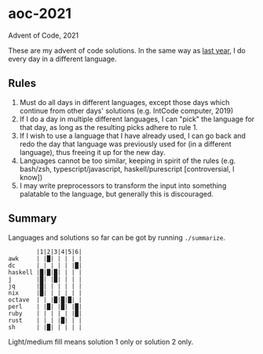 # aoc-2021
Advent of Code, 2021

These are my advent of code solutions.
In the same way as [last year](https://github.com/dylan-thinnes/aoc-2020), I do every day in a different language.

## Rules

1. Must do all days in different languages, except those days which continue
   from other days' solutions (e.g. IntCode computer, 2019)
2. If I do a day in multiple different languages, I can "pick" the language for
   that day, as long as the resulting picks adhere to rule 1.
3. If I wish to use a language that I have already used, I can go back and redo
   the day that language was previously used for (in a different language),
   thus freeing it up for the new day.
4. Languages cannot be too similar, keeping in spirit of the rules (e.g.
   bash/zsh, typescript/javascript, haskell/purescript [controversial, I know])
5. I may write preprocessors to transform the input into something palatable to
   the language, but generally this is discouraged.

## Summary

Languages and solutions so far can be got by running `./summarize`.

```
        |1|2|3|4|5|6|
awk     | |█| | | | |
dc      | | | | | |█|
haskell |█|█|█| | | |
j       |█| |█| | | |
jq      |█| | | | | |
nix     |█| | | | | |
octave  | | |█|█|█| |
perl    | |█| |█| |█|
ruby    | | | | | |█|
rust    | | | |█| | |
sh      | |█| | | | |
```

Light/medium fill means solution 1 only or solution 2 only.
